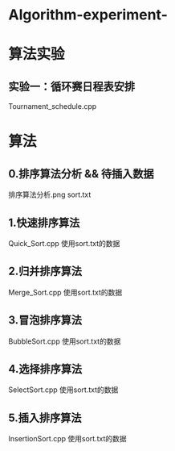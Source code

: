 # Algorithm-experiment-
# 算法实验
## 实验一：循环赛日程表安排
Tournament_schedule.cpp
# 算法
## 0.排序算法分析 && 待插入数据
排序算法分析.png      sort.txt
## 1.快速排序算法
Quick_Sort.cpp  使用sort.txt的数据
## 2.归并排序算法
Merge_Sort.cpp  使用sort.txt的数据
## 3.冒泡排序算法
BubbleSort.cpp  使用sort.txt的数据
## 4.选择排序算法
SelectSort.cpp  使用sort.txt的数据
## 5.插入排序算法
InsertionSort.cpp  使用sort.txt的数据
